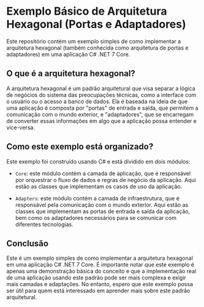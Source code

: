# Exemplo Básico de Arquitetura Hexagonal (Portas e Adaptadores)

Este repositório contém um exemplo simples de como implementar a arquitetura hexagonal (também conhecida como arquitetura de portas e adaptadores) em uma aplicação C# .NET 7 Core.

## O que é a arquitetura hexagonal?

A arquitetura hexagonal é um padrão arquitetural que visa separar a lógica de negócios do sistema das preocupações técnicas, como a interface com o usuário ou o acesso a banco de dados. Ela é baseada na ideia de que uma aplicação é composta por "portas" de entrada e saída, que permitem a comunicação com o mundo exterior, e "adaptadores", que se encarregam de converter essas informações em algo que a aplicação possa entender e vice-versa.

## Como este exemplo está organizado?

Este exemplo foi construído usando C# e está dividido em dois módulos:

- `Core`: este módulo contém a camada de aplicação, que é responsável por orquestrar o fluxo de dados e regras de negócio da aplicação. Aqui estão as classes que implementam os casos de uso da aplicação.

- `Adapters`: este módulo contém a camada de infraestrutura, que é responsável pela comunicação com o mundo exterior. Aqui estão as classes que implementam as portas de entrada e saída da aplicação, bem como os adaptadores necessários para se comunicar com diferentes tecnologias.

## Conclusão

Este é um exemplo simples de como implementar a arquitetura hexagonal em uma aplicação C# .NET 7 Core. É importante notar que este exemplo é apenas uma demonstração básica do conceito e que a implementação real de uma aplicação usando este padrão pode ser mais complexa e exigir mais camadas e adaptações. No entanto, espero que este exemplo possa ser útil para quem está interessado em aprender mais sobre este padrão arquitetural.
